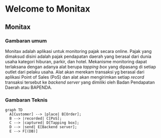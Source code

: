 # Welcome to Monitax 

## Monitax

### Gambaran umum

Monitax adalah aplikasi untuk monitoring pajak secara online. Pajak yang dimaksud disini adalah pajak pendapatan daerah yang berasal dari dunia usaha kategori hiburan, parkir, dan hotel. 
Mekanisme monitoring dapat terlaksana dengan adanya alat berupa *tapping box* yang dipasang di setiap outlet dari pelaku usaha. Alat akan merekam transaksi yg berasal dari aplikasi Point of Sales (PoS) dan alat akan mengirimkan setiap *record* transaksi tersebut ke *backend server* yang dimiliki oleh Badan Pendapatan Daerah atau BAPENDA. 

### Gambaran Teknis

``` mermaid
graph TD
  A[Customer] --> |place| B[Order];
  B --> |recorded| C[PoS];
  C --> |captured| D[Tapping box];
  D --> |send| E[Backend server];
  E --> F[(DB)]
```

